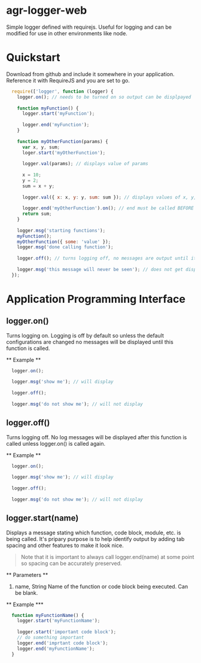 agr-logger-web
==============

Simple logger defined with requirejs.  Useful for logging and can be modified for use in other environments like node.

# Quickstart 

Download from github and include it somewhere in your application.  Reference it with RequireJS and you are set to go.

```javascript
  require(['logger', function (logger) {
    logger.on(); // needs to be turned on so output can be displpayed
    
    function myFunction() {
      logger.start('myFunction');
      
      logger.end('myFunction');
    }
    
    function myOtherFunction(params) {
      var x, y, sum;
      loger.start('myOtherFunction');
      
      logger.val(params); // displays value of params
      
      x = 10;
      y = 2;
      sum = x + y;
      
      logger.val({ x: x, y: y, sum: sum }); // displays values of x, y, and sum
      
      logger.end('myOtherFunction').on(); // end must be called BEFORE a value is returned
      return sum; 
    }
    
    logger.msg('starting functions');
    myFunction();
    myOtherFunction({ some: 'value' });
    logger.msg('done calling function');
    
    logger.off(); // turns logging off, no messages are output until it is turned on again
    
    logger.msg('this message will never be seen'); // does not get displayed because logging was turned off
  });
```

# Application Programming Interface

## logger.on()

Turns logging on.  Logging is off by default so unless the default configurations are changed no messages will be displayed until this function is called.

** Example **

```javascript
  logger.on();
  
  logger.msg('show me'); // will display
  
  logger.off();
  
  logger.msg('do not show me'); // will not display
```

## logger.off()

Turns logging off.  No log messages will be displayed after this function is called unless logger.on() is called again.

** Example ** 

```javascript
  logger.on();
  
  logger.msg('show me'); // will display
  
  logger.off();
  
  logger.msg('do not show me'); // will not display
```

## logger.start(name)

Displays a message stating which function, code block, module, etc. is being called.  It's pripary purpose is to help identify output by adding tab spacing and other features to make it look nice.  

> Note that it is important to always call logger.end(name) at some point so spacing can be accurately preserved.

** Parameters **

1. name, String
  Name of the function or code block being executed.  Can be blank.

** Example ***

```javascript
  function myFunctionName() {
    logger.start('myFunctionName');
   
    logger.start('important code block');
    // do something important
    logger.end('imprtant code block');
    logger.end('myFunctionName');
  }
```






